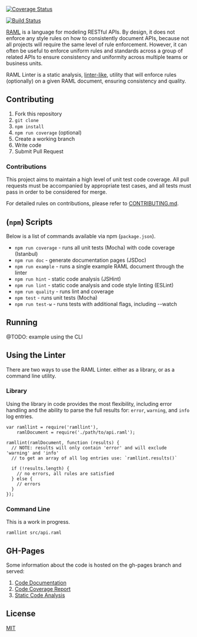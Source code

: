 [![Coverage Status](https://coveralls.io/repos/QuickenLoans/ramllint/badge.svg)](https://coveralls.io/r/QuickenLoans/ramllint)

[![Build Status](https://travis-ci.org/QuickenLoans/ramllint.svg)](https://travis-ci.org/QuickenLoans/ramllint)

[RAML](http://raml.org) is a language for modeling RESTful APIs. By design,
it does not enforce any style rules on how to consistently document APIs,
because not all projects will require the same level of rule enforcement.
However, it can often be useful to enforce uniform rules and standards across a
group of related APIs to ensure consistency and uniformity across multiple teams
or business units.

RAML Linter is a static analysis, [linter-like](http://en.wikipedia.org/wiki/Lint_%28software%29),
utility that will enforce rules (optionally) on a given RAML document, ensuring
consistency and quality.

## Contributing

  1. Fork this repository
  2. `git clone`
  3. `npm install`
  4. `npm run coverage` (optional)
  5. Create a working branch
  6. Write code
  7. Submit Pull Request

### Contributions

This project aims to maintain a high level of unit test code coverage. All pull
requests must be accompanied by appropriate test cases, and all tests must pass
in order to be considered for merge.

For detailed rules on contributions, please refer to [CONTRIBUTING.md](CONTRIBUTING.md).

## (`npm`) Scripts

Below is a list of commands available via npm (`package.json`).

  + `npm run coverage` - runs all unit tests (Mocha) with code coverage (Istanbul)
  + `npm run doc` - generate documentation pages (JSDoc)
  + `npm run example` - runs a single example RAML document through the linter
  + `npm run hint` - static code analysis (JSHint)
  + `npm run lint` - static code analysis and code style linting (ESLint)
  + `npm run quality` - runs lint and coverage
  + `npm test` - runs unit tests (Mocha)
  + `npm run test-w` - runs tests with additional flags, including --watch

## Running

@TODO: example using the CLI

## Using the Linter

There are two ways to use the RAML Linter. either as a library, or as a command
line utility.

### Library

Using the library in code provides the most flexibility, including error
handling and the ability to parse the full results for: `error`, `warning`, and
`info` log entries.

```
var ramllint = require('ramllint'),
    ramlDocument = require('./path/to/api.raml');

ramllint(ramlDocument, function (results) {
  // NOTE: results will only contain 'error' and will exclude 'warning' and 'info'
  // to get an array of all log entries use: `ramllint.results()`

  if (!results.length) {
    // no errors, all rules are satisfied
  } else {
    // errors
  }
});
```

### Command Line

This is a work in progress.

```
ramllint src/api.raml
```

## GH-Pages

Some information about the code is hosted on the gh-pages branch and served:

  1. [Code Documentation](http://QuickenLoans.github.io/ramllint/)
  2. [Code Coverage Report](http://QuickenLoans.github.io/ramllint/coverage/lcov-report/)
  3. [Static Code Analysis](http://QuickenLoans.github.io/ramllint/stats/)

## License

[MIT](LICENSE.md)
